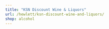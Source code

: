 ```yaml
---
title: "KSN Discount Wine & Liquors"
url: /hewlett/ksn-discount-wine-and-liquors/
shop: alcohol
---
```

